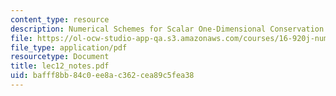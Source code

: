 ```yaml
---
content_type: resource
description: Numerical Schemes for Scalar One-Dimensional Conservation Laws
file: https://ol-ocw-studio-app-qa.s3.amazonaws.com/courses/16-920j-numerical-methods-for-partial-differential-equations-sma-5212-spring-2003/bafff8bb84c0ee8ac362cea89c5fea38_lec12_notes.pdf
file_type: application/pdf
resourcetype: Document
title: lec12_notes.pdf
uid: bafff8bb-84c0-ee8a-c362-cea89c5fea38
---
```

